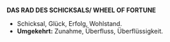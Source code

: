 **DAS RAD DES SCHICKSALS/ WHEEL OF FORTUNE**

* Schicksal, Glück, Erfolg, Wohlstand.
* **Umgekehrt:** Zunahme, Überfluss, Überflüssigkeit.
